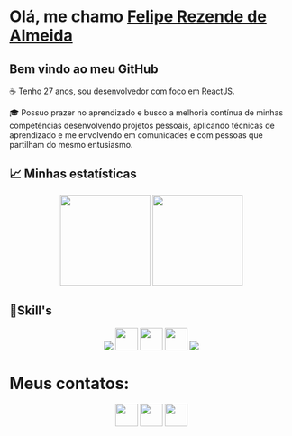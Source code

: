 # Olá, me chamo [Felipe Rezende de Almeida](https://www.linkedin.com/in/felipe-rez-almeida/)
## Bem vindo ao meu GitHub

☕ Tenho 27 anos, sou desenvolvedor com foco em ReactJS.

🎓 Possuo prazer no aprendizado e busco a melhoria contínua de minhas competências desenvolvendo projetos pessoais, aplicando técnicas de aprendizado e me envolvendo em comunidades e com pessoas que partilham do mesmo entusiasmo.
<br>

## :chart_with_upwards_trend: Minhas estatísticas

<div align='center'>
  <img height="160em" src="https://github-readme-stats-git-masterrstaa-rickstaa.vercel.app/api?username=Fell1p&show_icons=true&theme=calm&include_all_commits=true&count_private=true"/>
  <img height="160em" src="https://github-readme-stats-git-masterrstaa-rickstaa.vercel.app/api/top-langs/?username=Fell1p&layout=compact&langs_count=7&theme=calm"/>
</div>

## 📑Skill's

<div align="center">     
  <a href = "https://pt-br.reactjs.org/"><img src= "https://raw.githubusercontent.com/JCDMeira/JCDMeira/master/images/react.svg"/></a> 
  <a href="https://developer.mozilla.org/pt-BR/docs/Web/HTML"><img src="https://cdn.jsdelivr.net/gh/devicons/devicon/icons/html5/html5-plain-wordmark.svg" width="40" height="40"/></a> 
  <a href="https://developer.mozilla.org/pt-BR/docs/Web/CSS"> <img src="https://cdn.jsdelivr.net/gh/devicons/devicon/icons/css3/css3-plain-wordmark.svg" width="40" height="40" /></a> 
  <a href="https://developer.mozilla.org/pt-BR/docs/Web/JavaScript"><img src="https://cdn.jsdelivr.net/gh/devicons/devicon/icons/javascript/javascript-original.svg" width="40" height="40"/></a> 
  <a href="https://git-scm.com/"><img src="https://raw.githubusercontent.com/JCDMeira/JCDMeira/master/images/git.svg"/></a>
 </div>
 
 # Meus contatos: 
 
 <div align="center">
  <a href = "mailto:luofelipe@hotmail.com"><img src="https://cdn.icon-icons.com/icons2/1488/PNG/512/5382-outlook_102516.png" target="_blank" width="40" height="40"></a>
  <a href="https://www.linkedin.com/in/felipe-rez-almeida/" target="_blank"><img src="https://cdn.icon-icons.com/icons2/642/PNG/512/linkedin_icon-icons.com_59208.png" target="_blank" dth="40" height="40"></a> 
  <a href="https://www.instagram.com/fell1p/" target="_blank"><img src="https://cdn.icon-icons.com/icons2/792/PNG/512/INSTAGRAM_icon-icons.com_65535.png" target="_blank" dth="40" height="40"></a> 
</div>
